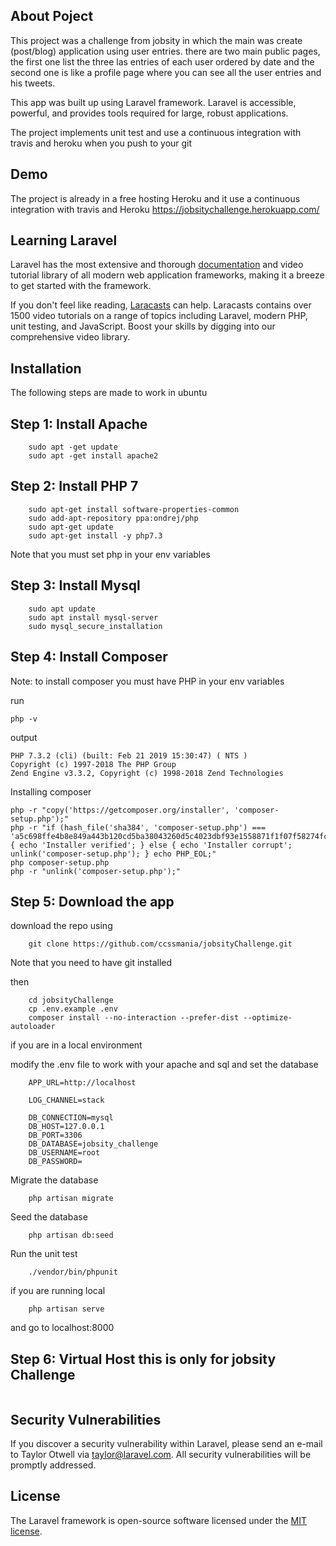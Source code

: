 
## About Poject

This project was a challenge from jobsity in which the main was create (post/blog) application using user entries.
there are two main public pages, the first one list the three las entries of each user ordered by date and the second one is like a profile page where you can see all the user entries and his tweets. 

This app was built up using Laravel framework.
Laravel is accessible, powerful, and provides tools required for large, robust applications.

The project implements unit test and use a continuous integration with travis and heroku when you push to your git

## Demo

The project is already in a free hosting Heroku and it use a continuous integration with travis and Heroku
https://jobsitychallenge.herokuapp.com/

## Learning Laravel

Laravel has the most extensive and thorough [documentation](https://laravel.com/docs) and video tutorial library of all modern web application frameworks, making it a breeze to get started with the framework.

If you don't feel like reading, [Laracasts](https://laracasts.com) can help. Laracasts contains over 1500 video tutorials on a range of topics including Laravel, modern PHP, unit testing, and JavaScript. Boost your skills by digging into our comprehensive video library.

## Installation

The following steps are made to work in ubuntu

## Step 1: Install Apache
```
	sudo apt -get update
	sudo apt -get install apache2 
```
## Step 2: Install PHP 7
```
	sudo apt-get install software-properties-common
	sudo add-apt-repository ppa:ondrej/php
	sudo apt-get update
	sudo apt-get install -y php7.3
```

Note that you must set php in your env variables

## Step 3: Install Mysql
```
	sudo apt update
	sudo apt install mysql-server
	sudo mysql_secure_installation
```

## Step 4: Install Composer
Note: to install composer you must have PHP in your env variables

run
```
php -v
```
output
```
PHP 7.3.2 (cli) (built: Feb 21 2019 15:30:47) ( NTS )
Copyright (c) 1997-2018 The PHP Group
Zend Engine v3.3.2, Copyright (c) 1998-2018 Zend Technologies
```
Installing composer
```
php -r "copy('https://getcomposer.org/installer', 'composer-setup.php');"
php -r "if (hash_file('sha384', 'composer-setup.php') === 'a5c698ffe4b8e849a443b120cd5ba38043260d5c4023dbf93e1558871f1f07f58274fc6f4c93bcfd858c6bd0775cd8d1') { echo 'Installer verified'; } else { echo 'Installer corrupt'; unlink('composer-setup.php'); } echo PHP_EOL;"
php composer-setup.php
php -r "unlink('composer-setup.php');"
```
## Step 5: Download the app
download  the repo using
```
	git clone https://github.com/ccssmania/jobsityChallenge.git
```
Note that you need to have git installed

then
```
	cd jobsityChallenge
	cp .env.example .env
	composer install --no-interaction --prefer-dist --optimize-autoloader
```
if you are in a local environment

modify the .env file to work with your apache and sql and set the database
```
	APP_URL=http://localhost

	LOG_CHANNEL=stack

	DB_CONNECTION=mysql
	DB_HOST=127.0.0.1
	DB_PORT=3306
	DB_DATABASE=jobsity_challenge
	DB_USERNAME=root
	DB_PASSWORD=
```

Migrate the database

```
	php artisan migrate
```
Seed the database
```
	php artisan db:seed
```
Run the unit test
```
	./vendor/bin/phpunit

```

if you are running local 
```
	php artisan serve
```
and go to localhost:8000

## Step 6: Virtual Host this is only for jobsity Challenge

```
```

## Security Vulnerabilities

If you discover a security vulnerability within Laravel, please send an e-mail to Taylor Otwell via [taylor@laravel.com](mailto:taylor@laravel.com). All security vulnerabilities will be promptly addressed.

## License

The Laravel framework is open-source software licensed under the [MIT license](https://opensource.org/licenses/MIT).
